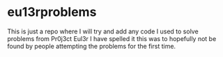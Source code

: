 # eu13rproblems

This is just a repo where I will try and add any code I used to solve problems from Pr0j3ct Eul3r 
I have spelled it this was to hopefully not be found by people attempting the problems for the first time. 
